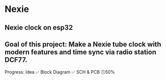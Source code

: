 # Nexie

## Nexie clock on esp32
## Goal of this project: Make a Nexie tube clock with modern features and time sync via radio station DCF77.
Progress:
Idea ✅ 
Block Diagram ✅ 
SCH & PCB 🕓50%
